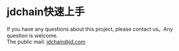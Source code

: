 jdchain快速上手
====
If you have any questions about this project, please contact us。Any question is welcome.  
The public mail: [jdchain@jd.com](jdchain@jd.com)





